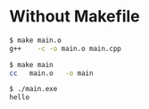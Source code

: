 # Without Makefile

```bash
$ make main.o
g++    -c -o main.o main.cpp

$ make main
cc   main.o   -o main

$ ./main.exe
hello
```

